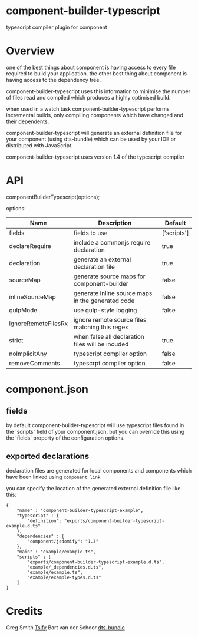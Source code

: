 component-builder-typescript
============================

typescript compiler plugin for component

# Overview #

one of the best things about component is having access to every file required to
build your application. the other best thing about component is having access to the
dependency tree. 

component-builder-typescript uses this information to minimise the number of files read
and compiled which produces a highly optimised build.

when used in a watch task component-builder-typescript performs incremental builds, 
only compiling components which have changed and their dependents.

component-builder-typescript  will generate an external definition file for your component
(using dts-bundle) which can be used by your IDE or distributed with JavaScript.

component-builder-typescript uses version 1.4 of the typescript compiler

# API #

componentBuilderTypescript(options);

options:

Name       		   | Description											| Default
-------------------|--------------------------------------------------------|-----------
fields             | fields to use                                          | ['scripts'] 
declareRequire     | include a commonjs require declaration                 | true
declaration	       | generate an external declaration file                  | true
sourceMap		   | generate source maps for component-builder             | false
inlineSourceMap    | generate inline source maps in the generated code      | false
gulpMode           | use gulp-style logging									| false
ignoreRemoteFilesRx| ignore remote source files matching this regex         | 
strict             | when false all declaration files will be incuded       | true
noImplicitAny      | typescript compiler option 							| false
removeComments	   | typescrpt compiler option							 	| false

# component.json #

## fields ##
by default component-builder-typescript will use typescript files found in 
the 'scripts' field of your component.json, but you can override this using the 'fields' property of the configuration options.

## exported declarations ##
declaration files are generated for local components and components which have been linked using
`component link`

you can specify the location of the generated external definition file like this:

```
{
    "name" : "component-builder-typescript-example",
    "typescript" : {
        "definition": "exports/component-builder-typescript-example.d.ts"
    },
    "dependencies" : {
        "component/jsdomify": "1.3"
    },
    "main" : "example/example.ts",
    "scripts" : [
        "exports/component-builder-typescript-example.d.ts",
        "example/_dependencies.d.ts",
        "example/example.ts",
        "example/example-types.d.ts"  
    ]
}
```

# Credits #

Greg Smith [Tsify](https://github.com/smrq/tsify)
Bart van der Schoor [dts-bundle](https://github.com/TypeStrong/dts-bundle)

